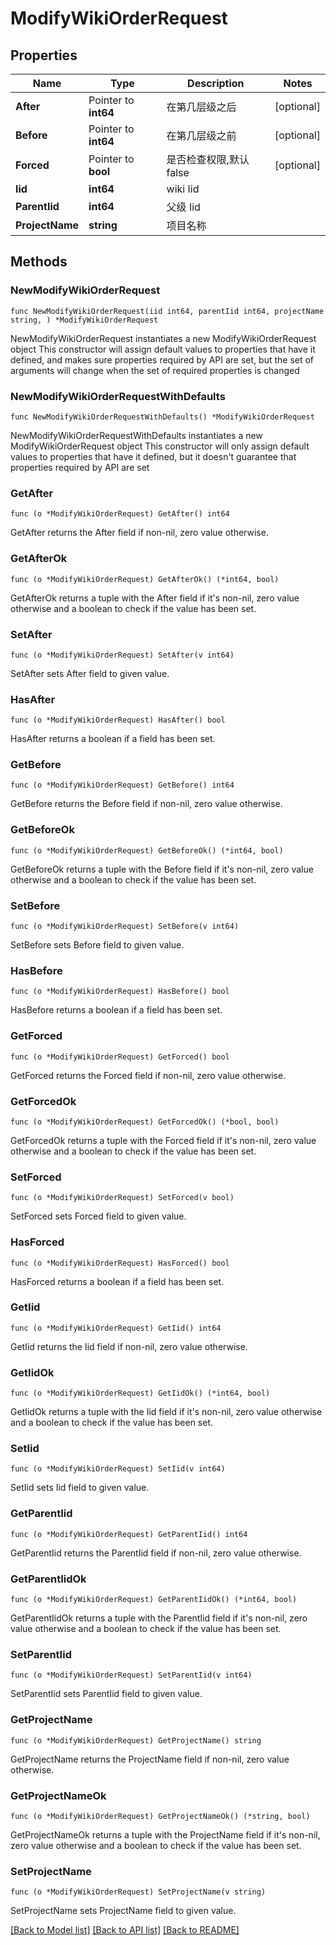 # ModifyWikiOrderRequest

## Properties

Name | Type | Description | Notes
------------ | ------------- | ------------- | -------------
**After** | Pointer to **int64** | 在第几层级之后 | [optional] 
**Before** | Pointer to **int64** | 在第几层级之前 | [optional] 
**Forced** | Pointer to **bool** | 是否检查权限,默认false | [optional] 
**Iid** | **int64** | wiki Iid | 
**ParentIid** | **int64** | 父级 Iid | 
**ProjectName** | **string** | 项目名称 | 

## Methods

### NewModifyWikiOrderRequest

`func NewModifyWikiOrderRequest(iid int64, parentIid int64, projectName string, ) *ModifyWikiOrderRequest`

NewModifyWikiOrderRequest instantiates a new ModifyWikiOrderRequest object
This constructor will assign default values to properties that have it defined,
and makes sure properties required by API are set, but the set of arguments
will change when the set of required properties is changed

### NewModifyWikiOrderRequestWithDefaults

`func NewModifyWikiOrderRequestWithDefaults() *ModifyWikiOrderRequest`

NewModifyWikiOrderRequestWithDefaults instantiates a new ModifyWikiOrderRequest object
This constructor will only assign default values to properties that have it defined,
but it doesn't guarantee that properties required by API are set

### GetAfter

`func (o *ModifyWikiOrderRequest) GetAfter() int64`

GetAfter returns the After field if non-nil, zero value otherwise.

### GetAfterOk

`func (o *ModifyWikiOrderRequest) GetAfterOk() (*int64, bool)`

GetAfterOk returns a tuple with the After field if it's non-nil, zero value otherwise
and a boolean to check if the value has been set.

### SetAfter

`func (o *ModifyWikiOrderRequest) SetAfter(v int64)`

SetAfter sets After field to given value.

### HasAfter

`func (o *ModifyWikiOrderRequest) HasAfter() bool`

HasAfter returns a boolean if a field has been set.

### GetBefore

`func (o *ModifyWikiOrderRequest) GetBefore() int64`

GetBefore returns the Before field if non-nil, zero value otherwise.

### GetBeforeOk

`func (o *ModifyWikiOrderRequest) GetBeforeOk() (*int64, bool)`

GetBeforeOk returns a tuple with the Before field if it's non-nil, zero value otherwise
and a boolean to check if the value has been set.

### SetBefore

`func (o *ModifyWikiOrderRequest) SetBefore(v int64)`

SetBefore sets Before field to given value.

### HasBefore

`func (o *ModifyWikiOrderRequest) HasBefore() bool`

HasBefore returns a boolean if a field has been set.

### GetForced

`func (o *ModifyWikiOrderRequest) GetForced() bool`

GetForced returns the Forced field if non-nil, zero value otherwise.

### GetForcedOk

`func (o *ModifyWikiOrderRequest) GetForcedOk() (*bool, bool)`

GetForcedOk returns a tuple with the Forced field if it's non-nil, zero value otherwise
and a boolean to check if the value has been set.

### SetForced

`func (o *ModifyWikiOrderRequest) SetForced(v bool)`

SetForced sets Forced field to given value.

### HasForced

`func (o *ModifyWikiOrderRequest) HasForced() bool`

HasForced returns a boolean if a field has been set.

### GetIid

`func (o *ModifyWikiOrderRequest) GetIid() int64`

GetIid returns the Iid field if non-nil, zero value otherwise.

### GetIidOk

`func (o *ModifyWikiOrderRequest) GetIidOk() (*int64, bool)`

GetIidOk returns a tuple with the Iid field if it's non-nil, zero value otherwise
and a boolean to check if the value has been set.

### SetIid

`func (o *ModifyWikiOrderRequest) SetIid(v int64)`

SetIid sets Iid field to given value.


### GetParentIid

`func (o *ModifyWikiOrderRequest) GetParentIid() int64`

GetParentIid returns the ParentIid field if non-nil, zero value otherwise.

### GetParentIidOk

`func (o *ModifyWikiOrderRequest) GetParentIidOk() (*int64, bool)`

GetParentIidOk returns a tuple with the ParentIid field if it's non-nil, zero value otherwise
and a boolean to check if the value has been set.

### SetParentIid

`func (o *ModifyWikiOrderRequest) SetParentIid(v int64)`

SetParentIid sets ParentIid field to given value.


### GetProjectName

`func (o *ModifyWikiOrderRequest) GetProjectName() string`

GetProjectName returns the ProjectName field if non-nil, zero value otherwise.

### GetProjectNameOk

`func (o *ModifyWikiOrderRequest) GetProjectNameOk() (*string, bool)`

GetProjectNameOk returns a tuple with the ProjectName field if it's non-nil, zero value otherwise
and a boolean to check if the value has been set.

### SetProjectName

`func (o *ModifyWikiOrderRequest) SetProjectName(v string)`

SetProjectName sets ProjectName field to given value.



[[Back to Model list]](../README.md#documentation-for-models) [[Back to API list]](../README.md#documentation-for-api-endpoints) [[Back to README]](../README.md)


